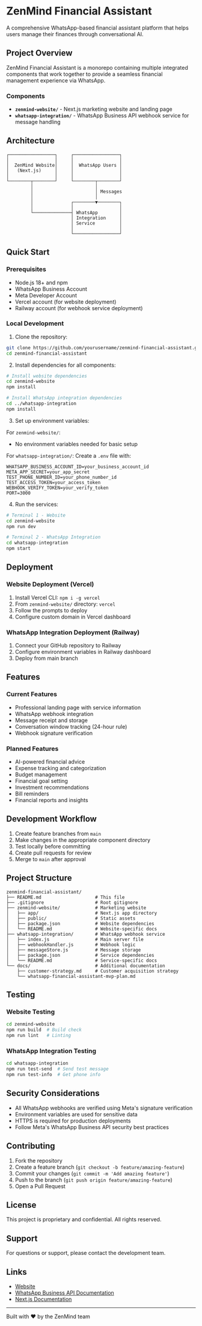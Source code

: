 # ZenMind Financial Assistant

A comprehensive WhatsApp-based financial assistant platform that helps users manage their finances through conversational AI.

## Project Overview

ZenMind Financial Assistant is a monorepo containing multiple integrated components that work together to provide a seamless financial management experience via WhatsApp.

### Components

- **`zenmind-website/`** - Next.js marketing website and landing page
- **`whatsapp-integration/`** - WhatsApp Business API webhook service for message handling

## Architecture

```
┌─────────────────┐     ┌─────────────────┐
│                 │     │                 │
│  ZenMind Website│     │  WhatsApp Users │
│   (Next.js)     │     │                 │
│                 │     │                 │
└────────┬────────┘     └────────┬────────┘
         │                       │
         │                       │ Messages
         │                       │
         │              ┌────────▼────────┐
         │              │                 │
         └──────────────┤ WhatsApp        │
                        │ Integration     │
                        │ Service         │
                        │                 │
                        └─────────────────┘
```

## Quick Start

### Prerequisites

- Node.js 18+ and npm
- WhatsApp Business Account
- Meta Developer Account
- Vercel account (for website deployment)
- Railway account (for webhook service deployment)

### Local Development

1. Clone the repository:
```bash
git clone https://github.com/yourusername/zenmind-financial-assistant.git
cd zenmind-financial-assistant
```

2. Install dependencies for all components:
```bash
# Install website dependencies
cd zenmind-website
npm install

# Install WhatsApp integration dependencies
cd ../whatsapp-integration
npm install
```

3. Set up environment variables:

For `zenmind-website/`:
- No environment variables needed for basic setup

For `whatsapp-integration/`:
Create a `.env` file with:
```env
WHATSAPP_BUSINESS_ACCOUNT_ID=your_business_account_id
META_APP_SECRET=your_app_secret
TEST_PHONE_NUMBER_ID=your_phone_number_id
TEST_ACCESS_TOKEN=your_access_token
WEBHOOK_VERIFY_TOKEN=your_verify_token
PORT=3000
```

4. Run the services:

```bash
# Terminal 1 - Website
cd zenmind-website
npm run dev

# Terminal 2 - WhatsApp Integration
cd whatsapp-integration
npm start
```

## Deployment

### Website Deployment (Vercel)

1. Install Vercel CLI: `npm i -g vercel`
2. From `zenmind-website/` directory: `vercel`
3. Follow the prompts to deploy
4. Configure custom domain in Vercel dashboard

### WhatsApp Integration Deployment (Railway)

1. Connect your GitHub repository to Railway
2. Configure environment variables in Railway dashboard
3. Deploy from main branch

## Features

### Current Features
- Professional landing page with service information
- WhatsApp webhook integration
- Message receipt and storage
- Conversation window tracking (24-hour rule)
- Webhook signature verification

### Planned Features
- AI-powered financial advice
- Expense tracking and categorization
- Budget management
- Financial goal setting
- Investment recommendations
- Bill reminders
- Financial reports and insights

## Development Workflow

1. Create feature branches from `main`
2. Make changes in the appropriate component directory
3. Test locally before committing
4. Create pull requests for review
5. Merge to `main` after approval

## Project Structure

```
zenmind-financial-assistant/
├── README.md                    # This file
├── .gitignore                   # Root gitignore
├── zenmind-website/             # Marketing website
│   ├── app/                     # Next.js app directory
│   ├── public/                  # Static assets
│   ├── package.json             # Website dependencies
│   └── README.md                # Website-specific docs
├── whatsapp-integration/        # WhatsApp webhook service
│   ├── index.js                 # Main server file
│   ├── webhookHandler.js        # Webhook logic
│   ├── messageStore.js          # Message storage
│   ├── package.json             # Service dependencies
│   └── README.md                # Service-specific docs
└── docs/                        # Additional documentation
    ├── customer-strategy.md     # Customer acquisition strategy
    └── whatsapp-financial-assistant-mvp-plan.md
```

## Testing

### Website Testing
```bash
cd zenmind-website
npm run build  # Build check
npm run lint   # Linting
```

### WhatsApp Integration Testing
```bash
cd whatsapp-integration
npm run test-send  # Send test message
npm run test-info  # Get phone info
```

## Security Considerations

- All WhatsApp webhooks are verified using Meta's signature verification
- Environment variables are used for sensitive data
- HTTPS is required for production deployments
- Follow Meta's WhatsApp Business API security best practices

## Contributing

1. Fork the repository
2. Create a feature branch (`git checkout -b feature/amazing-feature`)
3. Commit your changes (`git commit -m 'Add amazing feature'`)
4. Push to the branch (`git push origin feature/amazing-feature`)
5. Open a Pull Request

## License

This project is proprietary and confidential. All rights reserved.

## Support

For questions or support, please contact the development team.

## Links

- [Website](https://www.zenmind.com.br)
- [WhatsApp Business API Documentation](https://developers.facebook.com/docs/whatsapp/business-api)
- [Next.js Documentation](https://nextjs.org/docs)

---

Built with ❤️ by the ZenMind team